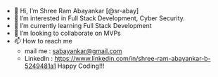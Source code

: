 - 👋 Hi, I’m Shree Ram Abayankar [@sr-abay]
- 👀 I’m interested in Full Stack Development, Cyber Security.
- 🌱 I’m currently learning Full Stack Development
- 💞️ I’m looking to collaborate on MVPs 
- 📫 How to reach me 
    -  mail me : sabayankar@gmail.com
    - LinkedIn : https://www.linkedin.com/in/shree-ram-abayankar-b-5249481a1
Happy Coding!!!      
      

<!---
sr-abay/sr-abay is a ✨ special ✨ repository because its `README.md` (this file) appears on your GitHub profile.
You can click the Preview link to take a look at your changes.
--->
